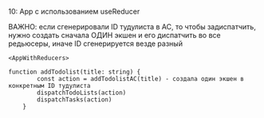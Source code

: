10: App c использованием useReducer

ВАЖНО:
если сгенерировали ID тудулиста в AC, то чтобы задиспатчить, нужно создать сначала ОДИН экшен и его диспатчить во все редьюсеры, иначе ID сгенерируется везде разный

```
<AppWithReducers>

function addTodolist(title: string) {
        const action = addTodolistAC(title) - создала один экшен в конкретным ID тудулиста
        dispatchTodoLists(action)
        dispatchTasks(action)
    }

```